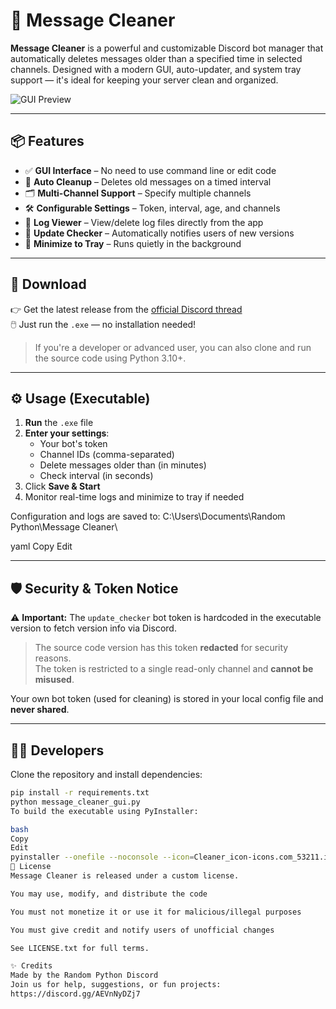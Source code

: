 # 🧹 Message Cleaner

**Message Cleaner** is a powerful and customizable Discord bot manager that automatically deletes messages older than a specified time in selected channels. Designed with a modern GUI, auto-updater, and system tray support — it's ideal for keeping your server clean and organized.

![GUI Preview](https://media.discordapp.net/attachments/1388905295480361063/1388905894057611507/message-cleaner-gui-preview.PNG?ex=6862aee9&is=68615d69&hm=85699c9be0e2e1893e2e2c649393b52f83fb7d9cfb21ee131e541d3c8ea08af0&=&format=webp&quality=lossless)

---

## 📦 Features

- ✅ **GUI Interface** – No need to use command line or edit code
- 🔄 **Auto Cleanup** – Deletes old messages on a timed interval
- 🗂️ **Multi-Channel Support** – Specify multiple channels
- 🛠️ **Configurable Settings** – Token, interval, age, and channels
- 📜 **Log Viewer** – View/delete log files directly from the app
- 🚨 **Update Checker** – Automatically notifies users of new versions
- 🧊 **Minimize to Tray** – Runs quietly in the background

---

## 📂 Download

👉 Get the latest release from the [official Discord thread](https://discord.com/channels/1295360135463567511/1388437655787929685)  
🖱️ Just run the `.exe` — no installation needed!

> If you're a developer or advanced user, you can also clone and run the source code using Python 3.10+.

---

## ⚙️ Usage (Executable)

1. **Run** the `.exe` file
2. **Enter your settings**:
   - Your bot's token
   - Channel IDs (comma-separated)
   - Delete messages older than (in minutes)
   - Check interval (in seconds)
3. Click **Save & Start**
4. Monitor real-time logs and minimize to tray if needed

Configuration and logs are saved to:
C:\Users<YourName>\Documents\Random Python\Message Cleaner\

yaml
Copy
Edit

---

## 🛡️ Security & Token Notice

⚠️ **Important:** The `update_checker` bot token is hardcoded in the executable version to fetch version info via Discord.

> The source code version has this token **redacted** for security reasons.  
> The token is restricted to a single read-only channel and **cannot be misused**.

Your own bot token (used for cleaning) is stored in your local config file and **never shared**.

---

## 👨‍💻 Developers

Clone the repository and install dependencies:

```bash
pip install -r requirements.txt
python message_cleaner_gui.py
To build the executable using PyInstaller:

bash
Copy
Edit
pyinstaller --onefile --noconsole --icon=Cleaner_icon-icons.com_53211.ico --add-data "Cleaner_icon-icons.com_53211.ico;." message_cleaner_gui.py
📜 License
Message Cleaner is released under a custom license.

You may use, modify, and distribute the code

You must not monetize it or use it for malicious/illegal purposes

You must give credit and notify users of unofficial changes

See LICENSE.txt for full terms.

✨ Credits
Made by the Random Python Discord
Join us for help, suggestions, or fun projects:
https://discord.gg/AEVnNyDZj7
